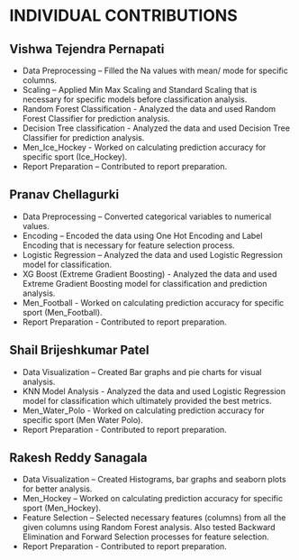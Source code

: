 #                           INDIVIDUAL CONTRIBUTIONS

## Vishwa Tejendra Pernapati
* Data Preprocessing – Filled the Na values with mean/ mode for specific columns.
* Scaling – Applied Min Max Scaling and Standard Scaling that is necessary for specific models before classification analysis.
* Random Forest Classification - Analyzed the data and used Random Forest Classifier for prediction analysis.
* Decision Tree classification - Analyzed the data and used Decision Tree Classifier for prediction analysis.
* Men_Ice_Hockey - Worked on calculating prediction accuracy for specific sport (Ice_Hockey).
* Report Preparation – Contributed to report preparation.

## Pranav Chellagurki
* Data Preprocessing – Converted categorical variables to numerical values.
* Encoding – Encoded the data using One Hot Encoding and Label Encoding that is necessary for feature selection process.
* Logistic Regression – Analyzed the data and used Logistic Regression model for classification.
* XG Boost (Extreme Gradient Boosting) - Analyzed the data and used Extreme Gradient Boosting model for classification and prediction analysis.
* Men_Football - Worked on calculating prediction accuracy for specific sport (Men_Football).
* Report Preparation - Contributed to report preparation.

## Shail Brijeshkumar Patel
* Data Visualization – Created Bar graphs and pie charts for visual analysis.
* KNN Model Analysis - Analyzed the data and used Logistic Regression model for classification which ultimately provided the best metrics.
* Men_Water_Polo - Worked on calculating prediction accuracy for specific sport (Men Water Polo).
* Report Preparation - Contributed to report preparation.

## Rakesh Reddy Sanagala
* Data Visualization – Created Histograms, bar graphs and seaborn plots for better analysis.
* Men_Hockey – Worked on calculating prediction accuracy for specific sport (Men_Hockey).
* Feature Selection – Selected necessary features (columns) from all the given columns using Random Forest analysis. Also tested Backward Elimination and Forward Selection processes for feature selection.
* Report Preparation - Contributed to report preparation.